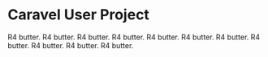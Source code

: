 # Caravel User Project

R4 butter.
R4 butter.
R4 butter.
R4 butter.
R4 butter.
R4 butter.
R4 butter.
R4 butter.
R4 butter.
R4 butter.
R4 butter.
